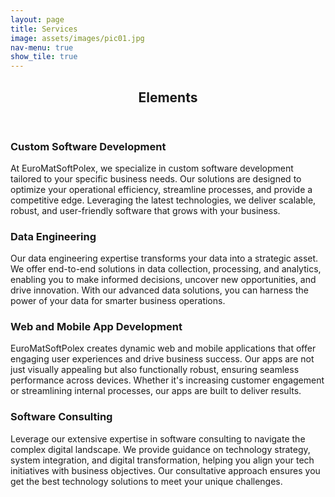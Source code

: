 ```yaml
---
layout: page
title: Services
image: assets/images/pic01.jpg
nav-menu: true
show_tile: true
---
```


<!-- Main -->
<div id="main" class="alt">

<!-- One -->
<section id="one">
	<div class="inner">
		<header class="major">
			<h1>Elements</h1>
		</header>

<!-- Content -->
<!--
<h2 id="content">Sample Content</h2>
<p>Praesent ac adipiscing ullamcorper semper ut amet ac risus. Lorem sapien ut odio odio nunc. Ac adipiscing nibh porttitor erat risus justo adipiscing adipiscing amet placerat accumsan. Vis. Faucibus odio magna tempus adipiscing a non. In mi primis arcu ut non accumsan vivamus ac blandit adipiscing adipiscing arcu metus praesent turpis eu ac lacinia nunc ac commodo gravida adipiscing eget accumsan ac nunc adipiscing adipiscing.</p>
-->
<div class="row">
	<div class="6u 12u$(small)">
		<h3>Custom Software Development</h3>
		<p>At EuroMatSoftPolex, we specialize in custom software development tailored to your specific business needs. Our solutions are designed to optimize your operational efficiency, streamline processes, and provide a competitive edge. Leveraging the latest technologies, we deliver scalable, robust, and user-friendly software that grows with your business.</p>
	</div>
	<div class="6u$ 12u$(small)">
		<h3>Data Engineering</h3>
		<p>Our data engineering expertise transforms your data into a strategic asset. We offer end-to-end solutions in data collection, processing, and analytics, enabling you to make informed decisions, uncover new opportunities, and drive innovation. With our advanced data solutions, you can harness the power of your data for smarter business operations.</p>
	</div>
  <!-- Break -->
	<div class="6u 12u$(small)">
		<h3>Web and Mobile App Development</h3>
		<p>EuroMatSoftPolex creates dynamic web and mobile applications that offer engaging user experiences and drive business success. Our apps are not just visually appealing but also functionally robust, ensuring seamless performance across devices. Whether it's increasing customer engagement or streamlining internal processes, our apps are built to deliver results.</p>
	</div>
	<div class="6u$ 12u$(small)">
		<h3>Software Consulting</h3>
		<p>Leverage our extensive expertise in software consulting to navigate the complex digital landscape. We provide guidance on technology strategy, system integration, and digital transformation, helping you align your tech initiatives with business objectives. Our consultative approach ensures you get the best technology solutions to meet your unique challenges.</p>
	</div>
	<!-- Break -->
  <!--
	<div class="4u 12u$(medium)">
		<h3>Interdum sapien gravida</h3>
		<p>Nunc lacinia ante nunc ac lobortis. Interdum adipiscing gravida odio porttitor sem non mi integer non faucibus ornare mi ut ante amet placerat aliquet. Volutpat eu sed ante lacinia sapien lorem accumsan varius montes viverra nibh in adipiscing blandit tempus accumsan.</p>
	</div>
	<div class="4u 12u$(medium)">
		<h3>Faucibus consequat lorem</h3>
		<p>Nunc lacinia ante nunc ac lobortis. Interdum adipiscing gravida odio porttitor sem non mi integer non faucibus ornare mi ut ante amet placerat aliquet. Volutpat eu sed ante lacinia sapien lorem accumsan varius montes viverra nibh in adipiscing blandit tempus accumsan.</p>
	</div>
	<div class="4u$ 12u$(medium)">
		<h3>Accumsan montes viverra</h3>
		<p>Nunc lacinia ante nunc ac lobortis. Interdum adipiscing gravida odio porttitor sem non mi integer non faucibus ornare mi ut ante amet placerat aliquet. Volutpat eu sed ante lacinia sapien lorem accumsan varius montes viverra nibh in adipiscing blandit tempus accumsan.</p>
	</div>
  -->
</div>

</div> <!-- inner -->
